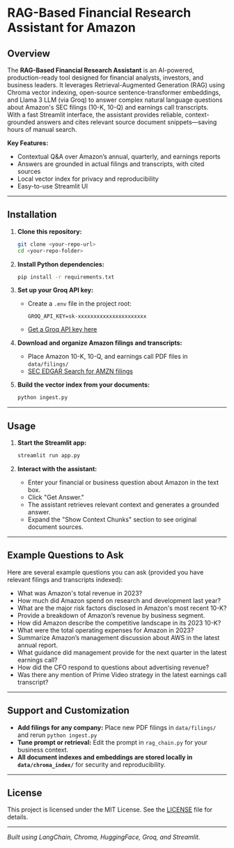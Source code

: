# RAG-Based Financial Research Assistant for Amazon

## Overview

The **RAG-Based Financial Research Assistant** is an AI-powered, production-ready tool designed for financial analysts, investors, and business leaders. It leverages Retrieval-Augmented Generation (RAG) using Chroma vector indexing, open-source sentence-transformer embeddings, and Llama 3 LLM (via Groq) to answer complex natural language questions about Amazon's SEC filings (10-K, 10-Q) and earnings call transcripts.  
With a fast Streamlit interface, the assistant provides reliable, context-grounded answers and cites relevant source document snippets—saving hours of manual search.

**Key Features:**
- Contextual Q&A over Amazon’s annual, quarterly, and earnings reports
- Answers are grounded in actual filings and transcripts, with cited sources
- Local vector index for privacy and reproducibility
- Easy-to-use Streamlit UI

---

## Installation

1. **Clone this repository:**
    ```bash
    git clone <your-repo-url>
    cd <your-repo-folder>
    ```

2. **Install Python dependencies:**
    ```bash
    pip install -r requirements.txt
    ```

3. **Set up your Groq API key:**
    - Create a `.env` file in the project root:
      ```
      GROQ_API_KEY=sk-xxxxxxxxxxxxxxxxxxxxxx
      ```
    - [Get a Groq API key here](https://console.groq.com/keys)

4. **Download and organize Amazon filings and transcripts:**
    - Place Amazon 10-K, 10-Q, and earnings call PDF files in `data/filings/`
    - [SEC EDGAR Search for AMZN filings](https://www.sec.gov/edgar/browse/?CIK=AMZN)

5. **Build the vector index from your documents:**
    ```bash
    python ingest.py
    ```

---

## Usage

1. **Start the Streamlit app:**
    ```bash
    streamlit run app.py
    ```

2. **Interact with the assistant:**
    - Enter your financial or business question about Amazon in the text box.
    - Click "Get Answer."
    - The assistant retrieves relevant context and generates a grounded answer.
    - Expand the "Show Context Chunks" section to see original document sources.

---

## Example Questions to Ask

Here are several example questions you can ask (provided you have relevant filings and transcripts indexed):

- What was Amazon's total revenue in 2023?
- How much did Amazon spend on research and development last year?
- What are the major risk factors disclosed in Amazon's most recent 10-K?
- Provide a breakdown of Amazon’s revenue by business segment.
- How did Amazon describe the competitive landscape in its 2023 10-K?
- What were the total operating expenses for Amazon in 2023?
- Summarize Amazon’s management discussion about AWS in the latest annual report.
- What guidance did management provide for the next quarter in the latest earnings call?
- How did the CFO respond to questions about advertising revenue?
- Was there any mention of Prime Video strategy in the latest earnings call transcript?

---

## Support and Customization

- **Add filings for any company:** Place new PDF filings in `data/filings/` and rerun `python ingest.py`
- **Tune prompt or retrieval:** Edit the prompt in `rag_chain.py` for your business context.
- **All document indexes and embeddings are stored locally in `data/chroma_index/`** for security and reproducibility.

---

## License

This project is licensed under the MIT License. See the [LICENSE](./LICENSE) file for details.

---

*Built using LangChain, Chroma, HuggingFace, Groq, and Streamlit.*
